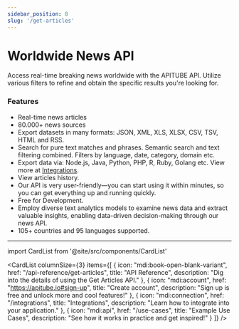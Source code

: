 ```yaml
---
sidebar_position: 8
slug: '/get-articles'
---
```


# Worldwide News API

Access real-time breaking news worldwide with the APITUBE API. Utilize various filters to refine and obtain the specific results you're looking for.

### Features

- Real-time news articles
- 80.000+ news sources
- Export datasets in many formats: JSON, XML, XLS, XLSX, CSV, TSV, HTML and RSS.
- Search for pure text matches and phrases. Semantic search and text filtering combined. Filters by language, date, category, domain etc.
- Export data via: Node.js, Java, Python, PHP, R, Ruby, Golang etc. View more at [Integrations](/integrations).
- View articles history.
- Our API is very user-friendly—you can start using it within minutes, so you can get everything up and running quickly.
- Free for Development.
- Employ diverse text analytics models to examine news data and extract valuable insights, enabling data-driven decision-making through our news API.
- 105+ countries and 95 languages supported.

---

import CardList from '@site/src/components/CardList'

<CardList
columnSize={3}
items={[
{
icon: "mdi:book-open-blank-variant",
href: "/api-reference/get-articles",
title: "API Reference",
description: "Dig into the details of using the Get Articles API."
},
{
icon: "mdi:account",
href: "https://apitube.io#sign-up",
title: "Create account",
description: "Sign up is free and unlock more and cool features!"
},
{
icon: "mdi:connection",
href: "/integrations",
title: "Integrations",
description: "Learn how to integrate into your application."
},
{
icon: "mdi:api",
href: "/use-cases",
title: "Example Use Cases",
description: "See how it works in practice and get inspired!"
}
]}
/>

